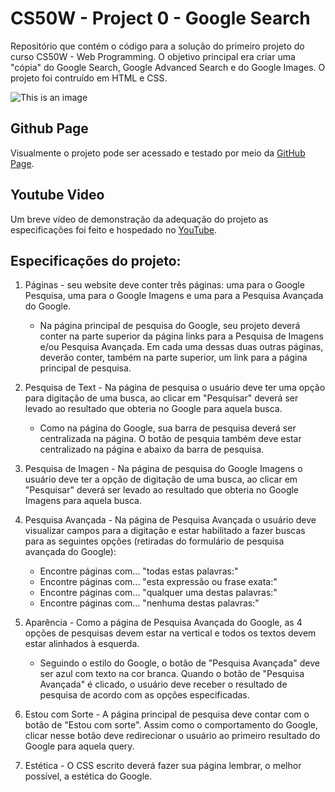# CS50W - Project 0 - Google Search

Repositório que contém o código para a solução do primeiro projeto do curso CS50W - Web Programming. O objetivo principal era criar uma "cópia" do Google Search, Google Advanced Search e do Google Images. O projeto foi contruído em HTML e CSS.

![This is an image](https://i.ibb.co/BN9zbpP/Opera-Instant-neo-2023-05-14-161802-victorpasson-github-io.png)

## Github Page

Visualmente o projeto pode ser acessado e testado por meio da [GitHub Page](https://victorpasson.github.io/search-cs50w/).

## Youtube Video

Um breve vídeo de demonstração da adequação do projeto as especificações foi feito e hospedado no [YouTube](https://youtu.be/zTojhb3C7IQ).

## Especificações do projeto:

1. Páginas - seu website deve conter três páginas: uma para o Google Pesquisa, uma para o Google Imagens e uma para a Pesquisa Avançada do Google.
    * Na página principal de pesquisa do Google, seu projeto deverá conter na parte superior da página links para a Pesquisa de Imagens e/ou Pesquisa Avançada. Em cada uma dessas duas outras páginas, deverão conter, também na parte superior, um link para a página principal de pesquisa.

2. Pesquisa de Text - Na página de pesquisa o usuário deve ter uma opção para digitação de uma busca, ao clicar em "Pesquisar" deverá ser levado ao resultado que obteria no Google para aquela busca.
    * Como na página do Google, sua barra de pesquisa deverá ser centralizada na página. O botão de pesquia também deve estar centralizado na página e abaixo da barra de pesquisa.

3. Pesquisa de Imagen - Na página de pesquisa do Google Imagens o usuário deve ter a opção de digitação de uma busca, ao clicar em "Pesquisar" deverá ser levado ao resultado que obteria no Google Imagens para aquela busca. 

4. Pesquisa Avançada - Na página de Pesquisa Avançada o usuário deve visualizar campos para a digitação e estar habilitado a fazer buscas para as seguintes opções (retiradas do formulário de pesquisa avançada do Google):
    * Encontre páginas com... "todas estas palavras:"
    * Encontre páginas com... "esta expressão ou frase exata:"
    * Encontre páginas com... "qualquer uma destas palavras:"
    * Encontre páginas com... "nenhuma destas palavras:"

5. Aparência - Como a página de Pesquisa Avançada do Google, as 4 opções de pesquisas devem estar na vertical e todos os textos devem estar alinhados à esquerda.
    * Seguindo o estilo do Google, o botão de "Pesquisa Avançada" deve ser azul com texto na cor branca. Quando o botão de "Pesquisa Avançada" é clicado, o usuário deve receber o resultado de pesquisa de acordo com as opções especificadas.

6. Estou com Sorte - A página principal de pesquisa deve contar com o botão de "Estou com sorte". Assim como o comportamento do Google, clicar nesse botão deve redirecionar o usuário ao primeiro resultado do Google para aquela query.

7. Estética - O CSS escrito deverá fazer sua página lembrar, o melhor possível, a estética do Google.
